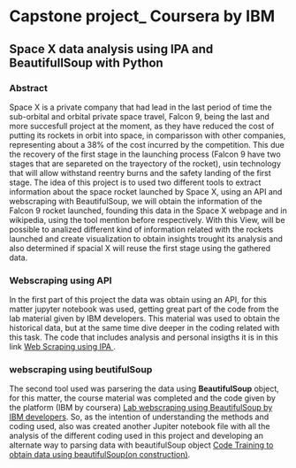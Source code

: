 # Capstone project_ Coursera by IBM

## Space X data analysis using IPA and BeautifullSoup with Python

### Abstract
  Space X is a private company that had lead in the last period of time the sub-orbital and orbital private space travel, Falcon 9, being the last and more succesfull project at the moment, as they have reduced the cost of putting its rockets in orbit into space, in comparisson with other companies, representing about a 38% of the cost incurred by the competition. This due the recovery of the first stage in the launching process (Falcon 9 have two stages that are separeted on the trayectory of the rocket), usin technology that will allow withstand reentry burns and the safety landing of the first stage.
  The idea of this project is to used two different tools to extract information about the space rocket launched by Space X, using an API and webscraping with BeautifulSoup, we will obtain the information of the Falcon 9 rocket launched, founding this data in the Space X webpage and in wikipedia, using the tool mention before respectively.
With this View, will be possible to analized different kind of information related with the rockets launched and create visualization to obtain insights trought its analysis and also determined if spacial X will reuse the first stage using the gathered data.

### Webscraping using API
 In the first part of this project the data was obtain using an API, for this matter jupyter notebook was used, getting great part of the code from the lab material given by IBM developers. This material was used to obtain the historical data, but at the same time dive deeper in the coding related with this task. 
 The code that includes analysis and personal insigths it is in this link <a href= 'SpaceX_webscraping.ipynb'> Web Scraping using IPA </a>. 
### webscraping using beutifulSoup 
  The second tool used was parsering the data using <b>BeautifulSoup</b> object, for this matter, the course material was completed and the code given by the platform (IBM by coursera) <a href='jupyter-labs-webscraping.ipynb'> Lab webscraping using BeautifulSoup by IBM developers</a>.
  So, as the intention of understanding the methods and coding used, also was created another Jupiter notebook file with all the analysis of the different coding used in this project and developing an alternate way to parsing data with beautifulSoup object <a href='SpaceX_Soup.ipynb'> Code Training to obtain data using beautifulSoup(on construction)<a/>.

